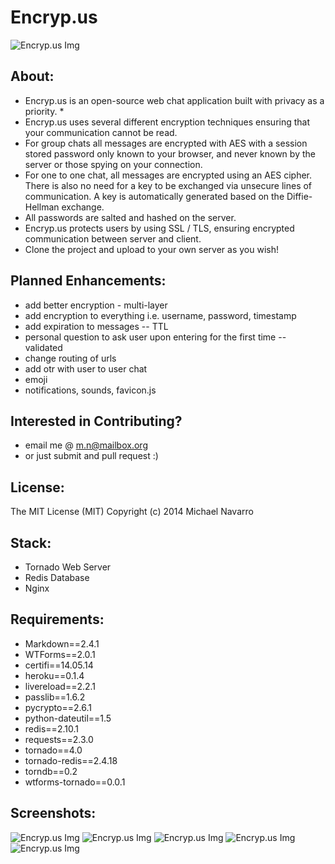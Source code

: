 Encryp.us
====================
![Encryp.us Img](http://img.fae.ro/8c6250.png)

About:
------
 - Encryp.us is an open-source web chat application built with privacy as a priority. *
 - Encryp.us uses several different encryption techniques ensuring that your communication cannot be read.
 - For group chats all messages are encrypted with AES with a session stored password only known to your browser, and never known by the server or those spying on your connection.
 - For one to one chat, all messages are encrypted using an AES cipher. There is also no need for a key to be exchanged via unsecure lines of communication. A key is automatically generated based on the Diffie-Hellman exchange.
 - All passwords are salted and hashed on the server.
 - Encryp.us protects users by using SSL / TLS, ensuring encrypted communication between server and client.
 - Clone the project and upload to your own server as you wish!

Planned Enhancements:
----------
 - add better encryption - multi-layer
 - add encryption to everything i.e. username, password, timestamp
 - add expiration to messages -- TTL
 - personal question to ask user upon entering for the first time --
   validated
 - change routing of urls
 - add otr with user to user chat
 - emoji
 - notifications, sounds, favicon.js

Interested in Contributing?
-----------------
 - email me @ m.n@mailbox.org
 - or just submit and pull request :)

License:
---------
The MIT License (MIT)
Copyright (c) 2014 Michael Navarro

Stack:
------
 - Tornado Web Server
 - Redis Database
 - Nginx
  
Requirements:
-------------
 - Markdown==2.4.1
 - WTForms==2.0.1
 - certifi==14.05.14
 - heroku==0.1.4
 - livereload==2.2.1
 - passlib==1.6.2
 - pycrypto==2.6.1
 - python-dateutil==1.5
 - redis==2.10.1
 - requests==2.3.0
 - tornado==4.0
 - tornado-redis==2.4.18
 - torndb==0.2
 - wtforms-tornado==0.0.1

 Screenshots:
 ------------
![Encryp.us Img](http://img.fae.ro/6169f6.png)
![Encryp.us Img](http://img.fae.ro/268f1d.png)
![Encryp.us Img](http://img.fae.ro/4462dc.png)
![Encryp.us Img](http://img.fae.ro/0bc0c7.png)
![Encryp.us Img](http://img.fae.ro/1aa0b4.png)

